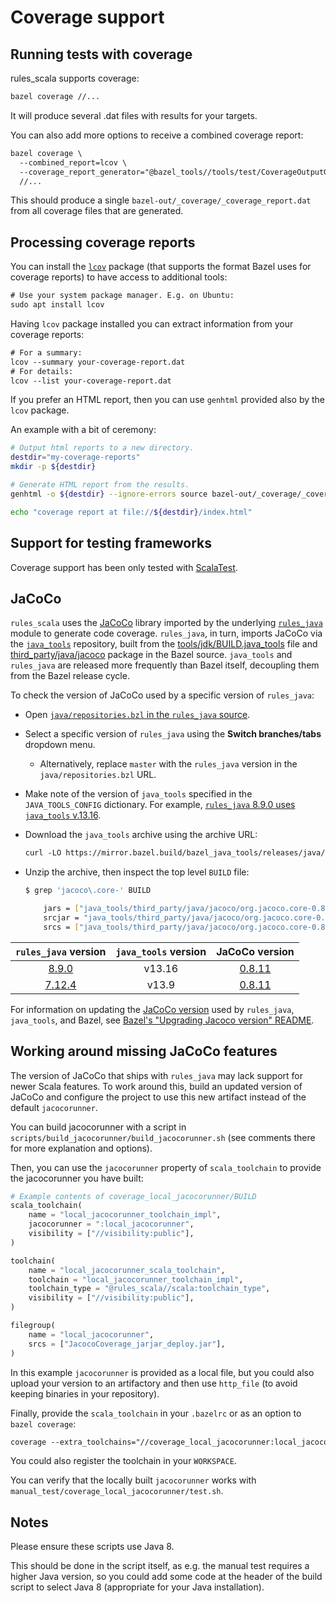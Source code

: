 # Coverage support

## Running tests with coverage

rules_scala supports coverage:

```txt
bazel coverage //...
```

It will produce several .dat files with results for your targets.

You can also add more options to receive a combined coverage report:

```txt
bazel coverage \
  --combined_report=lcov \
  --coverage_report_generator="@bazel_tools//tools/test/CoverageOutputGenerator/java/com/google/devtools/coverageoutputgenerator:Main" \
  //...
```

This should produce a single `bazel-out/_coverage/_coverage_report.dat` from all coverage files that are generated.

## Processing coverage reports

You can install the [`lcov`](https://github.com/linux-test-project/lcov) package (that supports the format Bazel uses for coverage reports) to have access to additional tools:

```txt
# Use your system package manager. E.g. on Ubuntu:
sudo apt install lcov
```

Having `lcov` package installed you can extract information from your coverage reports:

```txt
# For a summary:
lcov --summary your-coverage-report.dat
# For details:
lcov --list your-coverage-report.dat
```

If you prefer an HTML report, then you can use `genhtml` provided also by the `lcov` package.

An example with a bit of ceremony:

```bash
# Output html reports to a new directory.
destdir="my-coverage-reports"
mkdir -p ${destdir}

# Generate HTML report from the results.
genhtml -o ${destdir} --ignore-errors source bazel-out/_coverage/_coverage_report.dat

echo "coverage report at file://${destdir}/index.html"

```

## Support for testing frameworks

Coverage support has been only tested with [ScalaTest](http://www.scalatest.org/).

## JaCoCo

`rules_scala` uses the [JaCoCo](https://www.jacoco.org/jacoco/) library imported
by the underlying [`rules_java`](https://github.com/bazelbuild/rules_java)
module to generate code coverage. `rules_java`, in turn, imports JaCoCo via the
[`java_tools`](https://github.com/bazelbuild/java_tools) repository, built from
the [tools/jdk/BUILD.java_tools](
https://github.com/bazelbuild/bazel/blob/master/tools/jdk/BUILD.java_tools) file
and [third_party/java/jacoco](
https://github.com/bazelbuild/bazel/blob/master/third_party/java/jacoco/BUILD)
package in the Bazel source. `java_tools` and `rules_java` are released more
frequently than Bazel itself, decoupling them from the Bazel release cycle.

To check the version of JaCoCo used by a specific version of `rules_java`:

- Open [`java/repositories.bzl` in the `rules_java` source](
    https://github.com/bazelbuild/rules_java/blob/master/java/repositories.bzl).

- Select a specific version of `rules_java` using the **Switch branches/tabs**
    dropdown menu.

  - Alternatively, replace `master` with the `rules_java` version in the
      `java/repositories.bzl` URL.

- Make note of the version of `java_tools` specified in the `JAVA_TOOLS_CONFIG`
    dictionary. For example, [`rules_java` 8.9.0 uses `java_tools` v.13.16](
    https://github.com/bazelbuild/rules_java/blob/8.9.0/java/repositories.bzl#L49).

- Download the `java_tools` archive using the archive URL:

    ```txt
    curl -LO https://mirror.bazel.build/bazel_java_tools/releases/java/v13.16/java_tools-v13.16.zip
    ```

- Unzip the archive, then inspect the top level `BUILD` file:

    ```sh
    $ grep 'jacoco\.core-' BUILD

        jars = ["java_tools/third_party/java/jacoco/org.jacoco.core-0.8.11.jar"],
        srcjar = "java_tools/third_party/java/jacoco/org.jacoco.core-0.8.11-sources.jar",
        srcs = ["java_tools/third_party/java/jacoco/org.jacoco.core-0.8.11.jar"],
    ```

| `rules_java` version | `java_tools` version | JaCoCo version |
| :-: | :-: | :-: |
| [8.9.0](https://github.com/bazelbuild/rules_java/blob/8.9.0/java/repositories.bzl#L49) | v13.16 | [0.8.11][JaCoCo version] |
| [7.12.4](https://github.com/bazelbuild/rules_java/blob/7.12.4/java/repositories.bzl#L49) | v13.9 | [0.8.11][JaCoCo version] |

For information on updating the [JaCoCo version][] used by `rules_java`,
`java_tools`, and Bazel, see [Bazel's &quot;Upgrading Jacoco version&quot;
README](
https://github.com/bazelbuild/bazel/blob/master/third_party/java/jacoco/README.md).

[JaCoCo version]: https://www.jacoco.org/jacoco/trunk/doc/changes.html

## Working around missing JaCoCo features

The version of JaCoCo that ships with `rules_java` may lack support for newer
Scala features. To work around this, build an updated version of JaCoCo and
configure the project to use this new artifact instead of the default
`jacocorunner`.

You can build jacocorunner with a script in `scripts/build_jacocorunner/build_jacocorunner.sh` (see comments there for more explanation and options).

Then, you can use the `jacocorunner` property of `scala_toolchain` to provide the jacocorunner you have built:

```py
# Example contents of coverage_local_jacocorunner/BUILD
scala_toolchain(
    name = "local_jacocorunner_toolchain_impl",
    jacocorunner = ":local_jacocorunner",
    visibility = ["//visibility:public"],
)

toolchain(
    name = "local_jacocorunner_scala_toolchain",
    toolchain = "local_jacocorunner_toolchain_impl",
    toolchain_type = "@rules_scala//scala:toolchain_type",
    visibility = ["//visibility:public"],
)

filegroup(
    name = "local_jacocorunner",
    srcs = ["JacocoCoverage_jarjar_deploy.jar"],
)
```

In this example `jacocorunner` is provided as a local file, but you could also upload your version to an artifactory and then use `http_file` (to avoid
keeping binaries in your repository).

Finally, provide the `scala_toolchain` in your `.bazelrc` or as an option to `bazel coverage`:

```txt
coverage --extra_toolchains="//coverage_local_jacocorunner:local_jacocorunner_scala_toolchain"
```

You could also register the toolchain in your `WORKSPACE`.

You can verify that the locally built `jacocorunner` works with `manual_test/coverage_local_jacocorunner/test.sh`.

## Notes

Please ensure these scripts use Java 8.

This should be done in the script itself, as e.g. the manual test requires a higher Java version, so you could add some
code at the header of the build script to select Java 8 (appropriate for your Java installation).
